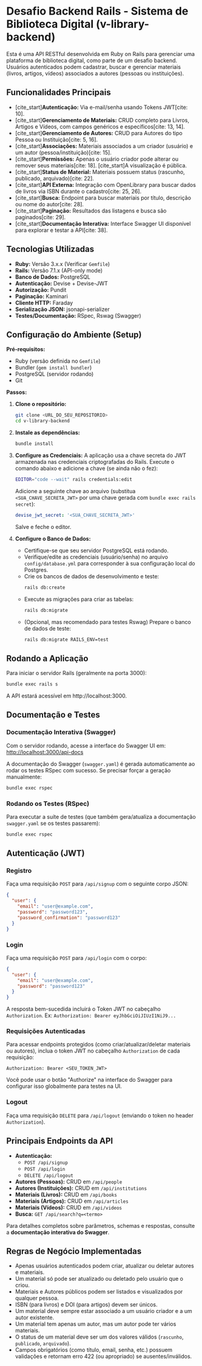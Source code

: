 # Desafio Backend Rails - Sistema de Biblioteca Digital (v-library-backend)

Esta é uma API RESTful desenvolvida em Ruby on Rails para gerenciar uma plataforma de biblioteca digital, como parte de um desafio backend. Usuários autenticados podem cadastrar, buscar e gerenciar materiais (livros, artigos, vídeos) associados a autores (pessoas ou instituições).

## Funcionalidades Principais

* [cite_start]**Autenticação:** Via e-mail/senha usando Tokens JWT[cite: 10].
* [cite_start]**Gerenciamento de Materiais:** CRUD completo para Livros, Artigos e Vídeos, com campos genéricos e específicos[cite: 13, 14].
* [cite_start]**Gerenciamento de Autores:** CRUD para Autores do tipo Pessoa ou Instituição[cite: 5, 16].
* [cite_start]**Associações:** Materiais associados a um criador (usuário) e um autor (pessoa/instituição)[cite: 15].
* [cite_start]**Permissões:** Apenas o usuário criador pode alterar ou remover seus materiais[cite: 18]. [cite_start]A visualização é pública.
* [cite_start]**Status de Material:** Materiais possuem status (rascunho, publicado, arquivado)[cite: 22].
* [cite_start]**API Externa:** Integração com OpenLibrary para buscar dados de livros via ISBN durante o cadastro[cite: 25, 26].
* [cite_start]**Busca:** Endpoint para buscar materiais por título, descrição ou nome do autor[cite: 28].
* [cite_start]**Paginação:** Resultados das listagens e busca são paginados[cite: 29].
* [cite_start]**Documentação Interativa:** Interface Swagger UI disponível para explorar e testar a API[cite: 38].

## Tecnologias Utilizadas

* **Ruby:** Versão 3.x.x (Verificar `Gemfile`)
* **Rails:** Versão 7.1.x (API-only mode)
* **Banco de Dados:** PostgreSQL
* **Autenticação:** Devise + Devise-JWT
* **Autorização:** Pundit
* **Paginação:** Kaminari
* **Cliente HTTP:** Faraday
* **Serialização JSON:** jsonapi-serializer
* **Testes/Documentação:** RSpec, Rswag (Swagger)

## Configuração do Ambiente (Setup)

**Pré-requisitos:**

* Ruby (versão definida no `Gemfile`)
* Bundler (`gem install bundler`)
* PostgreSQL (servidor rodando)
* Git

**Passos:**

1.  **Clone o repositório:**
    ```bash
    git clone <URL_DO_SEU_REPOSITORIO>
    cd v-library-backend
    ```

2.  **Instale as dependências:**
    ```bash
    bundle install
    ```

3.  **Configure as Credenciais:**
    A aplicação usa a chave secreta do JWT armazenada nas credenciais criptografadas do Rails. Execute o comando abaixo e adicione a chave (se ainda não o fez):
    ```bash
    EDITOR="code --wait" rails credentials:edit
    ```
    Adicione a seguinte chave ao arquivo (substitua `<SUA_CHAVE_SECRETA_JWT>` por uma chave gerada com `bundle exec rails secret`):
    ```yaml
    devise_jwt_secret: '<SUA_CHAVE_SECRETA_JWT>'
    ```
    Salve e feche o editor.

4.  **Configure o Banco de Dados:**
    * Certifique-se que seu servidor PostgreSQL está rodando.
    * Verifique/edite as credenciais (usuário/senha) no arquivo `config/database.yml` para corresponder à sua configuração local do Postgres.
    * Crie os bancos de dados de desenvolvimento e teste:
        ```bash
        rails db:create
        ```
    * Execute as migrações para criar as tabelas:
        ```bash
        rails db:migrate
        ```
    * (Opcional, mas recomendado para testes Rswag) Prepare o banco de dados de teste:
        ```bash
        rails db:migrate RAILS_ENV=test
        ```

## Rodando a Aplicação

Para iniciar o servidor Rails (geralmente na porta 3000):

```bash
bundle exec rails s
```

A API estará acessível em http://localhost:3000.

## Documentação e Testes

### Documentação Interativa (Swagger)

Com o servidor rodando, acesse a interface do Swagger UI em:
[http://localhost:3000/api-docs](http://localhost:3000/api-docs)

A documentação do Swagger (`swagger.yaml`) é gerada automaticamente ao rodar os testes RSpec com sucesso. Se precisar forçar a geração manualmente:
```bash
bundle exec rspec
```

### Rodando os Testes (RSpec)

Para executar a suíte de testes (que também gera/atualiza a documentação `swagger.yaml` se os testes passarem):
```bash
bundle exec rspec
```

## Autenticação (JWT)

### Registro
Faça uma requisição `POST` para `/api/signup` com o seguinte corpo JSON:
```json
{
  "user": {
    "email": "user@example.com",
    "password": "password123",
    "password_confirmation": "password123"
  }
}
```

### Login
Faça uma requisição `POST` para `/api/login` com o corpo:
```json
{
  "user": {
    "email": "user@example.com",
    "password": "password123"
  }
}
```
A resposta bem-sucedida incluirá o Token JWT no cabeçalho `Authorization`. Ex: `Authorization: Bearer eyJhbGciOiJIUzI1NiJ9...`

### Requisições Autenticadas
Para acessar endpoints protegidos (como criar/atualizar/deletar materiais ou autores), inclua o token JWT no cabeçalho `Authorization` de cada requisição:
```
Authorization: Bearer <SEU_TOKEN_JWT>
```
Você pode usar o botão "Authorize" na interface do Swagger para configurar isso globalmente para testes na UI.

### Logout
Faça uma requisição `DELETE` para `/api/logout` (enviando o token no header `Authorization`).

## Principais Endpoints da API

*   **Autenticação:**
    *   `POST /api/signup`
    *   `POST /api/login`
    *   `DELETE /api/logout`
*   **Autores (Pessoas):** CRUD em `/api/people`
*   **Autores (Instituições):** CRUD em `/api/institutions`
*   **Materiais (Livros):** CRUD em `/api/books`
*   **Materiais (Artigos):** CRUD em `/api/articles`
*   **Materiais (Vídeos):** CRUD em `/api/videos`
*   **Busca:** `GET /api/search?q=<termo>`

Para detalhes completos sobre parâmetros, schemas e respostas, consulte a **documentação interativa do Swagger**.

## Regras de Negócio Implementadas

*   Apenas usuários autenticados podem criar, atualizar ou deletar autores e materiais.
*   Um material só pode ser atualizado ou deletado pelo usuário que o criou.
*   Materiais e Autores públicos podem ser listados e visualizados por qualquer pessoa.
*   ISBN (para livros) e DOI (para artigos) devem ser únicos.
*   Um material deve sempre estar associado a um usuário criador e a um autor existente.
*   Um material tem apenas um autor, mas um autor pode ter vários materiais.
*   O status de um material deve ser um dos valores válidos (`rascunho`, `publicado`, `arquivado`).
*   Campos obrigatórios (como título, email, senha, etc.) possuem validações e retornam erro 422 (ou apropriado) se ausentes/inválidos.
